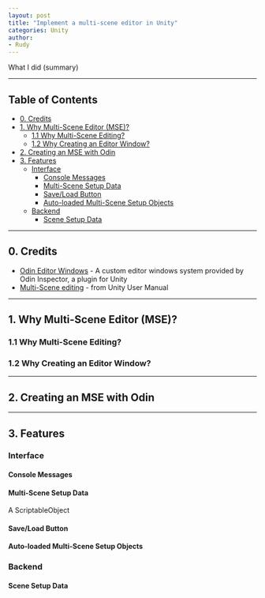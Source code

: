 ```yaml
---
layout: post
title: "Implement a multi-scene editor in Unity"
categories: Unity
author:
- Rudy
---
```


<!-- Intro section START -->

What I did (summary)

<!-- Intro section END -->

---

## Table of Contents <!-- omit in toc -->

- [0. Credits](#0-credits)
- [1. Why Multi-Scene Editor (MSE)?](#1-why-multi-scene-editor-mse)
  - [1.1 Why Multi-Scene Editing?](#11-why-multi-scene-editing)
  - [1.2 Why Creating an Editor Window?](#12-why-creating-an-editor-window)
- [2. Creating an MSE with Odin](#2-creating-an-mse-with-odin)
- [3. Features](#3-features)
  - [Interface](#interface)
    - [Console Messages](#console-messages)
    - [Multi-Scene Setup Data](#multi-scene-setup-data)
    - [Save/Load Button](#saveload-button)
    - [Auto-loaded Multi-Scene Setup Objects](#auto-loaded-multi-scene-setup-objects)
  - [Backend](#backend)
    - [Scene Setup Data](#scene-setup-data)

---

## 0. Credits

- [Odin Editor Windows](https://odininspector.com/tutorials/custom-editor-windows/odin-editor-windows) - A custom editor windows system provided by Odin Inspector, a plugin for Unity
- [Multi-Scene editing](https://docs.unity3d.com/Manual/MultiSceneEditing.html) - from Unity User Manual

---

## 1. Why Multi-Scene Editor (MSE)?

### 1.1 Why Multi-Scene Editing?

### 1.2 Why Creating an Editor Window?

---

## 2. Creating an MSE with Odin

---

## 3. Features

### Interface

#### Console Messages

#### Multi-Scene Setup Data

A ScriptableObject

#### Save/Load Button

#### Auto-loaded Multi-Scene Setup Objects

### Backend

#### Scene Setup Data
